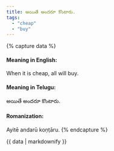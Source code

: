 ```yaml
---
title: అయితే అందరూ కొంటారు.
tags:
  - "cheap"
  - "buy"
---
```


{% capture data %}
#### Meaning in English:
When it is cheap, all will buy.

#### Meaning in Telugu:
అయితే అందరూ కొంటారు.

#### Romanization:
Ayitē andarū koṇṭāru.
{% endcapture %}

{{ data | markdownify }}

